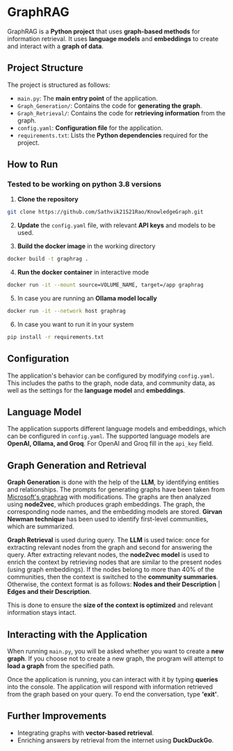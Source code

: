 # GraphRAG

GraphRAG is a **Python project** that uses **graph-based methods** for information retrieval. It uses **language models** and **embeddings** to create and interact with a **graph of data**.

## Project Structure

The project is structured as follows:

- `main.py`: The **main entry point** of the application.
- `Graph_Generation/`: Contains the code for **generating the graph**.
- `Graph_Retrieval/`: Contains the code for **retrieving information** from the graph.
- `config.yaml`: **Configuration file** for the application.
- `requirements.txt`: Lists the **Python dependencies** required for the project.

## How to Run

### Tested to be working on python 3.8 versions
1. **Clone the repository**
```bash
git clone https://github.com/Sathvik21S21Rao/KnowledgeGraph.git
```

2. **Update** the `config.yaml` file, with relevant **API keys** and models to be used.

3. **Build the docker image** in the working directory
```bash
docker build -t graphrag .
```

4. **Run the docker container** in interactive mode
```bash
docker run -it --mount source=VOLUME_NAME, target=/app graphrag
```

5. In case you are running an **Ollama model locally**
```bash
docker run -it --network host graphrag
```

6. In case you want to run it in your system
```bash
pip install -r requirements.txt
```

## Configuration

The application's behavior can be configured by modifying `config.yaml`. This includes the paths to the graph, node data, and community data, as well as the settings for the **language model** and **embeddings**.

## Language Model

The application supports different language models and embeddings, which can be configured in `config.yaml`. The supported language models are **OpenAI, Ollama, and Groq**. For OpenAI and Groq fill in the `api_key` field.

## Graph Generation and Retrieval

**Graph Generation** is done with the help of the **LLM**, by identifying entities and relationships. The prompts for generating graphs have been taken from [Microsoft's graphrag](https://github.com/microsoft/graphrag) with modifications. The graphs are then analyzed using **node2vec**, which produces graph embeddings. The graph, the corresponding node names, and the embedding models are stored. **Girvan Newman technique** has been used to identify first-level communities, which are summarized.

**Graph Retrieval** is used during query. The **LLM** is used twice: once for extracting relevant nodes from the graph and second for answering the query. After extracting relevant nodes, the **node2vec model** is used to enrich the context by retrieving nodes that are similar to the present nodes (using graph embeddings). If the nodes belong to more than 40% of the communities, then the context is switched to the **community summaries**. Otherwise, the context format is as follows: **Nodes and their Description** | **Edges and their Description**.

This is done to ensure the **size of the context is optimized** and relevant information stays intact.

## Interacting with the Application

When running `main.py`, you will be asked whether you want to create a **new graph**. If you choose not to create a new graph, the program will attempt to **load a graph** from the specified path.

Once the application is running, you can interact with it by typing **queries** into the console. The application will respond with information retrieved from the graph based on your query. To end the conversation, type **'exit'**.

## Further Improvements

- Integrating graphs with **vector-based retrieval**.
- Enriching answers by retrieval from the internet using **DuckDuckGo**.